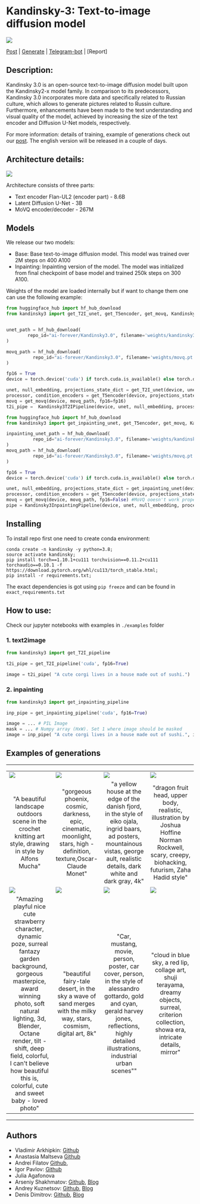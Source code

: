 # Kandinsky-3: Text-to-image diffusion model

![](assets/title.jpg)

[Post](https://habr.com/ru/companies/sberbank/articles/775590/) | [Generate](https://fusionbrain.ai) | [Telegram-bot](https://t.me/kandinsky21_bot) | [Report]

## Description:

Kandinsky 3.0 is an open-source text-to-image diffusion model built upon the Kandinsky2-x model family. In comparison to its predecessors, Kandinsky 3.0 incorporates more data and specifically related to Russian culture, which allows to generate pictures related to Russin culture. Furthermore, enhancements have been made to the text understanding and visual quality of the model, achieved by increasing the size of the text encoder and Diffusion U-Net models, respectively.

For more information: details of training, example of generations check out our [post](https://habr.com/ru/companies/sberbank/articles/775590/). The english version will be released in a couple of days.

## Architecture details:


![](assets/kandinsky.jpg)


Architecture consists of three parts:

+ Text encoder Flan-UL2 (encoder part) - 8.6B
+ Latent Diffusion U-Net - 3B
+ MoVQ encoder/decoder - 267M


## Models

We release our two models:

+ Base: Base text-to-image diffusion model. This model was trained over 2M steps on 400 A100
+ Inpainting: Inpainting version of the model. The model was initialized from final checkpoint of base model and trained 250k steps on 300 A100.


Weights of the model are loaded internally but if want to change them one can use the following example:

```python 
from huggingface_hub import hf_hub_download
from kandinsky3 import get_T2I_unet, get_T5encoder, get_movq, Kandinsky3T2IPipeline


unet_path = hf_hub_download(
        repo_id="ai-forever/Kandinsky3.0", filename='weights/kandinsky3.pt'
)

movq_path = hf_hub_download(
          repo_id="ai-forever/Kandinsky3.0", filename='weights/movq.pt'
)

fp16 = True
device = torch.device('cuda') if torch.cuda.is_available() else torch.device('cpu')

unet, null_embedding, projections_state_dict = get_T2I_unet(device, unet_path, fp16=fp16)
processor, condition_encoders = get_T5encoder(device, projections_state_dict=projections_state_dict, fp16=fp16)
movq = get_movq(device, movq_path, fp16=fp16)
t2i_pipe =  Kandinsky3T2IPipeline(device, unet, null_embedding, processor, condition_encoders, movq, fp16=fp16)
```

```python 
from huggingface_hub import hf_hub_download
from kandinsky3 import get_inpainting_unet, get_T5encoder, get_movq, Kandinsky3InpaintingPipeline

inpainting_unet_path = hf_hub_download(
          repo_id="ai-forever/Kandinsky3.0", filename='weights/kandinsky3_inpainting.pt', cache_dir=cache_dir
)
movq_path = hf_hub_download(
          repo_id="ai-forever/Kandinsky3.0", filename='weights/movq.pt'
)

fp16 = True
device = torch.device('cuda') if torch.cuda.is_available() else torch.device('cpu')

unet, null_embedding, projections_state_dict = get_inpainting_unet(device, unet_path, fp16=fp16)
processor, condition_encoders = get_T5encoder(device, projections_state_dict=projections_state_dict, fp16=fp16)
movq = get_movq(device, movq_path, fp16=False) #MoVQ ooesn't work properly in fp16 on inpainting
pipe = Kandinsky3InpaintingPipeline(device, unet, null_embedding, processor, condition_encoders, movq, fp16=fp16)
```

## Installing

To install repo first one need to create conda environment:

```
conda create -n kandinsky -y python=3.8;
source activate kandinsky;
pip install torch==1.10.1+cu111 torchvision==0.11.2+cu111 torchaudio==0.10.1 -f https://download.pytorch.org/whl/cu113/torch_stable.html;
pip install -r requirements.txt;
```
The exact dependencies is got using `pip freeze` and can be found in `exact_requirements.txt`

## How to use:

Check our jupyter notebooks with examples in `./examples` folder

### 1. text2image

```python
from kandinsky3 import get_T2I_pipeline

t2i_pipe = get_T2I_pipeline('cuda', fp16=True)

image = t2i_pipe( "A cute corgi lives in a house made out of sushi.")
```

### 2. inpainting

```python
from kandinsky3 import get_inpainting_pipeline

inp_pipe = get_inpainting_pipeline('cuda', fp16=True)

image = ... # PIL Image
mask = ... # Numpy array (HxW). Set 1 where image should be masked
image = inp_pipe( "A cute corgi lives in a house made out of sushi.", image, mask)
```

## Examples of generations

<hr>

<table class="center">
<tr>
  <td><img src="assets/photo_8.jpg" raw=true></td>
  <td><img src="assets/photo_15.jpg"></td>
  <td><img src="assets/photo_16.jpg"></td>
  <td><img src="assets/photo_17.jpg"></td>
</tr>
<tr>
  <td width=25% align="center">"A beautiful landscape outdoors scene in the crochet knitting art style, drawing in style by Alfons Mucha"</td>
  <td width=25% align="center">"gorgeous phoenix, cosmic, darkness, epic, cinematic, moonlight, stars, high - definition, texture,Oscar-Claude Monet"</td>
  <td width=25% align="center">"a yellow house at the edge of the danish fjord, in the style of eiko ojala, ingrid baars, ad posters, mountainous vistas, george ault, realistic details, dark white and dark gray, 4k"</td>
  <td width=25% align="center">"dragon fruit head, upper body, realistic, illustration by Joshua Hoffine Norman Rockwell, scary, creepy, biohacking, futurism, Zaha Hadid style"</td>
</tr>
<tr>
  <td><img src="assets/photo_2.jpg" raw=true></td>
  <td><img src="assets/photo_19.jpg"></td>
  <td><img src="assets/photo_13.jpg"></td>
  <td><img src="assets/photo_14.jpg"></td>
</tr>
<tr>
  <td width=25% align="center">"Amazing playful nice cute strawberry character, dynamic poze, surreal fantazy garden background, gorgeous masterpice, award winning photo, soft natural lighting, 3d, Blender, Octane render, tilt - shift, deep field, colorful, I can't believe how beautiful this is, colorful, cute and sweet baby - loved photo"</td>
  <td width=25% align="center">"beautiful fairy-tale desert, in the sky a wave of sand merges with the milky way, stars, cosmism, digital art, 8k"</td>
  <td width=25% align="center">"Car, mustang, movie, person, poster, car cover, person, in the style of alessandro gottardo, gold and cyan, gerald harvey jones, reflections, highly detailed illustrations, industrial urban scenes""</td>
  <td width=25% align="center">"cloud in blue sky, a red lip, collage art, shuji terayama, dreamy objects, surreal, criterion collection, showa era, intricate details, mirror"</td>
</tr>

</table>

<hr>

## Authors

+ Vladimir Arkhipkin: [Github](https://github.com/oriBetelgeuse)
+ Anastasia Maltseva [Github](https://github.com/NastyaMittseva)
+ Andrei Filatov [Github](https://github.com/anvilarth), 
+ Igor Pavlov: [Github](https://github.com/boomb0om)
+ Julia Agafonova 
+ Arseniy Shakhmatov: [Github](https://github.com/cene555), [Blog](https://t.me/gradientdip)
+ Andrey Kuznetsov: [Github](https://github.com/kuznetsoffandrey), [Blog](https://t.me/complete_ai)
+ Denis Dimitrov: [Github](https://github.com/denndimitrov), [Blog](https://t.me/dendi_math_ai)

